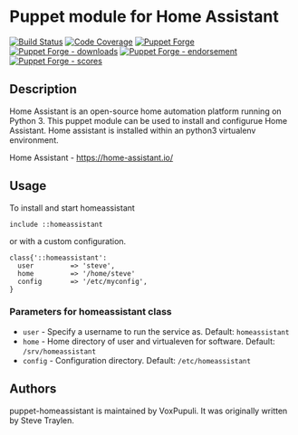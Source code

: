 # Puppet module for Home Assistant 

[![Build Status](https://travis-ci.org/voxpupuli/puppet-homeassistant.png?branch=master)](https://travis-ci.org/voxpupuli/puppet-homeassistant)
[![Code Coverage](https://coveralls.io/repos/github/voxpupuli/puppet-homeassistant/badge.svg?branch=master)](https://coveralls.io/github/voxpupuli/puppet-homeassistant)
[![Puppet Forge](https://img.shields.io/puppetforge/v/puppet/homeassistant.svg)](https://forge.puppetlabs.com/puppet/homeassistant)
[![Puppet Forge - downloads](https://img.shields.io/puppetforge/dt/puppet/homeassistant.svg)](https://forge.puppetlabs.com/puppet/homeassistant)
[![Puppet Forge - endorsement](https://img.shields.io/puppetforge/e/puppet/homeassistant.svg)](https://forge.puppetlabs.com/puppet/homeassistant)
[![Puppet Forge - scores](https://img.shields.io/puppetforge/f/puppet/homeassistant.svg)](https://forge.puppetlabs.com/puppet/homeassistant)

## Description
Home Assistant is an open-source home automation platform running on Python 3. This
puppet module can be used to install and configurue Home Assistant.
Home assistant is installed within an python3 virtualenv environment.

Home Assistant - https://home-assistant.io/

## Usage
To install and start homeassistant

```puppet
include ::homeassistant
```

or with a custom configuration.

```puppet
class{'::homeassistant':
  user         => 'steve',
  home         => '/home/steve' 
  config       => '/etc/myconfig',
}
```

### Parameters for homeassistant class
* `user` - Specify a username to run the service as. Default: `homeassistant`
* `home` - Home directory of user and virtualeven for software. Default: `/srv/homeassistant`
* `config` - Configuration directory. Default: `/etc/homeassistant`

## Authors
puppet-homeassistant is maintained by VoxPupuli. It was
originally written by Steve Traylen.

